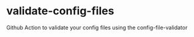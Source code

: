 # validate-config-files
Github Action to validate your config files using the config-file-validator
